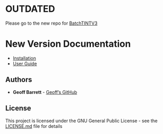 # OUTDATED

Please go to the new repo for [BatchTINTV3](https://github.com/HussainiLab/BatchTINTV3)

# New Version Documentation

- [Installation](https://geba.technology/project/batchtintv3)
- [User Guide](https://geba.technology/project/batchtintv3-user-guide)

## Authors
* **Geoff Barrett** - [Geoff’s GitHub](https://github.com/GeoffBarrett)

## License

This project is licensed under the GNU  General  Public  License - see the [LICENSE.md](LICENSE.md) file for details
